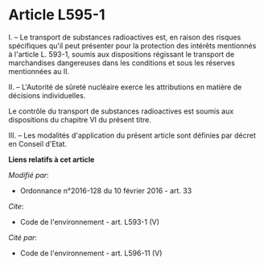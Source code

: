 # Article L595-1

I. – Le transport de substances radioactives est, en raison des risques spécifiques qu'il peut présenter pour la protection
des intérêts mentionnés à l'article L. 593-1, soumis aux dispositions régissant le transport de marchandises dangereuses dans
les conditions et sous les réserves mentionnées au II.

II. – L'Autorité de sûreté nucléaire exerce les attributions en matière de décisions individuelles.

Le contrôle du transport de substances radioactives est soumis aux dispositions du chapitre VI du présent titre.

III. – Les modalités d'application du présent article sont définies par décret en Conseil d'Etat.

**Liens relatifs à cet article**

_Modifié par_:

  - Ordonnance n°2016-128 du 10 février 2016 - art. 33

_Cite_:

  - Code de l'environnement - art. L593-1 (V)

_Cité par_:

  - Code de l'environnement - art. L596-11 (V)
